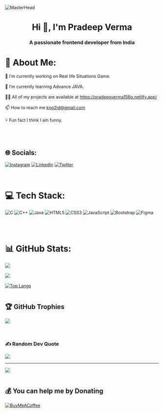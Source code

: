 ![MasterHead](https://user-images.githubusercontent.com/95478989/198955082-6e78ebb5-e1e4-49f9-8d32-6e5af3984dcd.gif)
<h1 align="center">Hi 👋, I'm Pradeep Verma</h1>
<h3 align="center">A passionate frontend developer from India</h3>


# 💫 About Me:
🔭 I’m currently working on Real life Situations Game.<br><br>🌱 I’m currently learning Advance JAVA.<br><br>👨‍💻 All of my projects are available at https://pradeepverma156p.netlify.app/<br><br>📫 How to reach me knp2jd@gmail.com<br><br>⚡ Fun fact I think I am funny.<br><br><br><br>


## 🌐 Socials:
[![Instagram](https://img.shields.io/badge/Instagram-%23E4405F.svg?logo=Instagram&logoColor=white)](https://instagram.com/pradeepverma156p) [![LinkedIn](https://img.shields.io/badge/LinkedIn-%230077B5.svg?logo=linkedin&logoColor=white)](https://linkedin.com/in/pradeep-verma-28630a253) [![Twitter](https://img.shields.io/badge/Twitter-%231DA1F2.svg?logo=Twitter&logoColor=white)](https://twitter.com/pradeep36393476) <br><br><br>

# 💻 Tech Stack:
![C](https://img.shields.io/badge/c-%2300599C.svg?style=flat-square&logo=c&logoColor=white) ![C++](https://img.shields.io/badge/c++-%2300599C.svg?style=flat-square&logo=c%2B%2B&logoColor=white) ![Java](https://img.shields.io/badge/java-%23ED8B00.svg?style=flat-square&logo=java&logoColor=white) ![HTML5](https://img.shields.io/badge/html5-%23E34F26.svg?style=flat-square&logo=html5&logoColor=white) ![CSS3](https://img.shields.io/badge/css3-%231572B6.svg?style=flat-square&logo=css3&logoColor=white) ![JavaScript](https://img.shields.io/badge/javascript-%23323330.svg?style=flat-square&logo=javascript&logoColor=%23F7DF1E) ![Bootstrap](https://img.shields.io/badge/bootstrap-%23563D7C.svg?style=flat-square&logo=bootstrap&logoColor=white) 	![Figma](https://img.shields.io/badge/figma-%23F24E1E.svg?style=flat-square&logo=figma&logoColor=white) <br><br><br><br>

# 📊 GitHub Stats:
![](https://github-readme-stats.vercel.app/api?username=PradeepCoad&theme=calm&hide_border=false&include_all_commits=false&count_private=false)<br><br>
![](https://github-readme-streak-stats.herokuapp.com/?user=PradeepCoad&theme=calm&hide_border=false)<br/><br/>
[![Top Langs](https://github-readme-stats.vercel.app/api/top-langs/?username=PradeepCoad&theme=calm&layout=compact)](https://github.com/anuraghazra/github-readme-stats)
<br><br>

## 🏆 GitHub Trophies
![](https://github-profile-trophy.vercel.app/?username=PradeepCoad&theme=discord&no-frame=false&no-bg=false&margin-w=4)
<br><br><br>

### ✍️ Random Dev Quote
![](https://quotes-github-readme.vercel.app/api?type=horizontal&theme=tokyonight)

---
[![](https://visitcount.itsvg.in/api?id=PradeepCoad&icon=0&color=0)](https://visitcount.itsvg.in)
<br><br>
  ## 💰 You can help me by Donating
  [![BuyMeACoffee](https://img.shields.io/badge/Buy%20Me%20a%20Coffee-ffdd00?style=for-the-badge&logo=buy-me-a-coffee&logoColor=black)](https://buymeacoffee.com/buymeacoffee.com/knp2jdZ) 

  
<!-- Proudly created with GPRM ( https://gprm.itsvg.in ) -->
